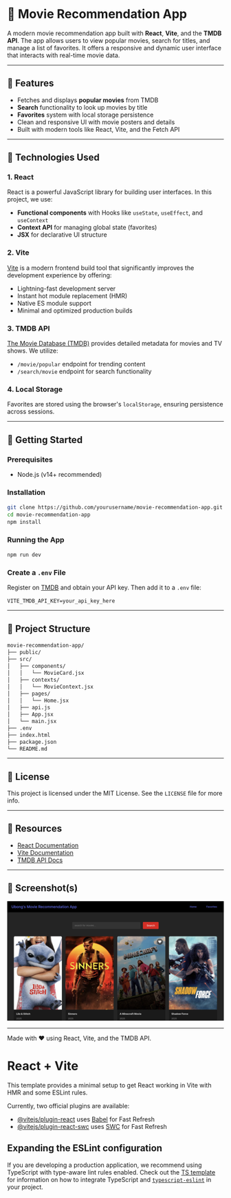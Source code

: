 # 🎥 Movie Recommendation App

A modern movie recommendation app built with **React**, **Vite**, and the **TMDB API**. The app allows users to view popular movies, search for titles, and manage a list of favorites. It offers a responsive and dynamic user interface that interacts with real-time movie data.

---

## 🚀 Features

* Fetches and displays **popular movies** from TMDB
* **Search** functionality to look up movies by title
* **Favorites** system with local storage persistence
* Clean and responsive UI with movie posters and details
* Built with modern tools like React, Vite, and the Fetch API

---

## 📄 Technologies Used

### 1. **React**

React is a powerful JavaScript library for building user interfaces. In this project, we use:

* **Functional components** with Hooks like `useState`, `useEffect`, and `useContext`
* **Context API** for managing global state (favorites)
* **JSX** for declarative UI structure

### 2. **Vite**

[Vite](https://vitejs.dev/) is a modern frontend build tool that significantly improves the development experience by offering:

* Lightning-fast development server
* Instant hot module replacement (HMR)
* Native ES module support
* Minimal and optimized production builds

### 3. **TMDB API**

[The Movie Database (TMDB)](https://www.themoviedb.org/documentation/api) provides detailed metadata for movies and TV shows. We utilize:

* `/movie/popular` endpoint for trending content
* `/search/movie` endpoint for search functionality

### 4. **Local Storage**

Favorites are stored using the browser's `localStorage`, ensuring persistence across sessions.

---

## 📆 Getting Started

### Prerequisites

* Node.js (v14+ recommended)

### Installation

```bash
git clone https://github.com/yourusername/movie-recommendation-app.git
cd movie-recommendation-app
npm install
```

### Running the App

```bash
npm run dev
```

### Create a `.env` File

Register on [TMDB](https://www.themoviedb.org/) and obtain your API key. Then add it to a `.env` file:

```
VITE_TMDB_API_KEY=your_api_key_here
```

---

## 📂 Project Structure

```
movie-recommendation-app/
├── public/
├── src/
│   ├── components/
│   │   └── MovieCard.jsx
│   ├── contexts/
│   │   └── MovieContext.jsx
│   ├── pages/
│   │   └── Home.jsx
│   ├── api.js
│   ├── App.jsx
│   └── main.jsx
├── .env
├── index.html
├── package.json
└── README.md
```

---

## 💼 License

This project is licensed under the MIT License. See the `LICENSE` file for more info.

---

## 📖 Resources

* [React Documentation](https://reactjs.org/docs/getting-started.html)
* [Vite Documentation](https://vitejs.dev/guide/)
* [TMDB API Docs](https://developers.themoviedb.org/3)

---

## 📸 Screenshot(s)

![Movie recommendation webapp Homepage!](/movie-frontend/src/assets/movie.jpg "Home Page")

---

Made with ❤️ using React, Vite, and the TMDB API.



























# React + Vite

This template provides a minimal setup to get React working in Vite with HMR and some ESLint rules.

Currently, two official plugins are available:

- [@vitejs/plugin-react](https://github.com/vitejs/vite-plugin-react/blob/main/packages/plugin-react) uses [Babel](https://babeljs.io/) for Fast Refresh
- [@vitejs/plugin-react-swc](https://github.com/vitejs/vite-plugin-react/blob/main/packages/plugin-react-swc) uses [SWC](https://swc.rs/) for Fast Refresh

## Expanding the ESLint configuration

If you are developing a production application, we recommend using TypeScript with type-aware lint rules enabled. Check out the [TS template](https://github.com/vitejs/vite/tree/main/packages/create-vite/template-react-ts) for information on how to integrate TypeScript and [`typescript-eslint`](https://typescript-eslint.io) in your project.
